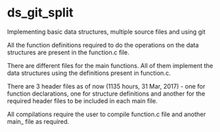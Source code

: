 # ds_git_split
Implementing basic data structures, multiple source files and using git

All the function definitions required to do the operations on the data structures are present in the function.c file.

There are different files for the main functions. All of them implement the data structures using the definitions present in function.c.

There are 3 header files as of now (1135 hours, 31 Mar, 2017) - one for function declarations, one for structure definitions and another for the required header files to be included in each main file.

All compilations require the user to compile function.c file and another main_ file as required.

